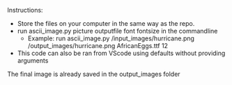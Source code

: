 Instructions:
- Store the files on your computer in the same way as the repo.
- run ascii_image.py picture outputfile font fontsize in the commandline
  - Example: run ascii_image.py /input_images/hurricane.png /output_images/hurricane.png AfricanEggs.ttf 12
- This code can also be ran from VScode using defaults without providing arguments

The final image is already saved in the output_images folder
